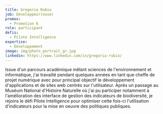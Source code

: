 ```yaml
---
title: Gregoria Rubio
job: Développeur(euse)
promos:
  - Promotion 6
role: participant
defis:
  - Pilote Intelligence
expertise:
  - Développement
image: img/photo_portrait_gr.jpg
linkedin: https://www.linkedin.com/in/gregoria-rubio/
---
```


Issue d'un parcours académique mêlant sciences de l'environnement et informatique, j'ai travaillé pendant quelques années en tant que cheffe de projet numérique avec pour principal objectif le développement d'applications et de sites web centrés sur l'utilisateur. Après un passage au Muséum National d'Histoire Naturelle où j'ai pu participer notamment à l'amélioration des interface de gestion des indicateurs de biodiversité, je rejoins le défi Pilote Intelligence pour optimiser cette fois-ci l'utilisation d'indicateurs pour la mise en oeuvre des politiques publiques.

